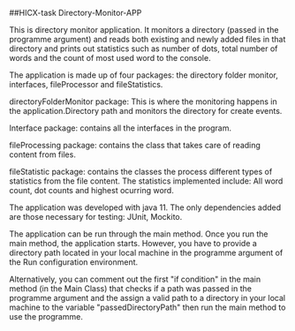 ##HICX-task Directory-Monitor-APP

This is directory monitor application. It monitors a directory (passed in the programme argument) and reads both existing and newly added files in that directory and prints out statistics such as number of dots, total number of words and the count of most used word to the console.

The application is made up of four packages: the directory folder monitor, interfaces, fileProcessor and fileStatistics.

directoryFolderMonitor package: This is where the monitoring happens in the application.Directory path and monitors the directory for create events.

Interface package: contains all the interfaces in the program.

fileProcessing package: contains the class that takes care of reading content from files.

fileStatistic package: contains the classes the process different types of statistics from the file content. The statistics implemented include: All word count, dot counts and highest ocurring word.

The application was developed with java 11. The only dependencies added are those necessary for testing: JUnit, Mockito.

The application can be run through the main method. Once you run the main method, the application starts. However, you have to provide a directory path located in your local machine in the programme argument of the Run configuration environment.

Alternatively, you can comment out the first "if condition" in the main method (in the Main Class) that checks if a path was passed in the programme argument and the assign a valid path to a directory in your local machine to the variable "passedDirectoryPath" then run the main method to use the programme.